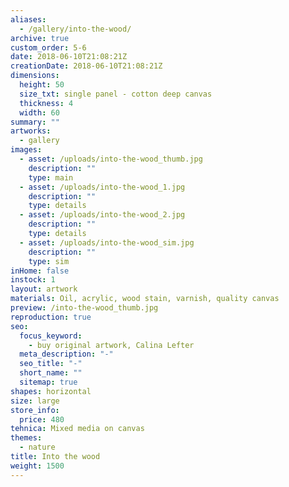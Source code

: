 ```yaml
---
aliases:
  - /gallery/into-the-wood/
archive: true
custom_order: 5-6
date: 2018-06-10T21:08:21Z
creationDate: 2018-06-10T21:08:21Z
dimensions:
  height: 50
  size_txt: single panel - cotton deep canvas
  thickness: 4
  width: 60
summary: ""
artworks:
  - gallery
images:
  - asset: /uploads/into-the-wood_thumb.jpg
    description: ""
    type: main
  - asset: /uploads/into-the-wood_1.jpg
    description: ""
    type: details
  - asset: /uploads/into-the-wood_2.jpg
    description: ""
    type: details
  - asset: /uploads/into-the-wood_sim.jpg
    description: ""
    type: sim
inHome: false
instock: 1
layout: artwork
materials: Oil, acrylic, wood stain, varnish, quality canvas
preview: /into-the-wood_thumb.jpg
reproduction: true
seo:
  focus_keyword:
    - buy original artwork, Calina Lefter
  meta_description: "-"
  seo_title: "-"
  short_name: ""
  sitemap: true
shapes: horizontal
size: large
store_info:
  price: 480
tehnica: Mixed media on canvas
themes:
  - nature
title: Into the wood
weight: 1500
---
```

